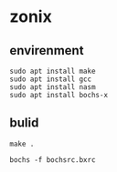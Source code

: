 # zonix

## envirenment

```
sudo apt install make
sudo apt install gcc
sudo apt install nasm
sudo apt install bochs-x
```

## bulid
```
make .
```

```
bochs -f bochsrc.bxrc
```